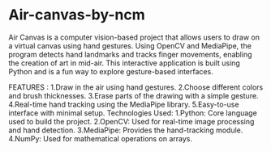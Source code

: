 # Air-canvas-by-ncm

Air Canvas is a computer vision-based project that allows users to draw on a virtual canvas using hand gestures. Using OpenCV and MediaPipe, the program detects hand landmarks and tracks finger movements, enabling the creation of art in mid-air. This interactive application is built using Python and is a fun way to explore gesture-based interfaces.

FEATURES :
1.Draw in the air using hand gestures.
2.Choose different colors and brush thicknesses.
3.Erase parts of the drawing with a simple gesture.
4.Real-time hand tracking using the MediaPipe library.
5.Easy-to-use interface with minimal setup.
Technologies Used:
1.Python: Core language used to build the project.
2.OpenCV: Used for real-time image processing and hand detection.
3.MediaPipe: Provides the hand-tracking module.
4.NumPy: Used for mathematical operations on arrays.
